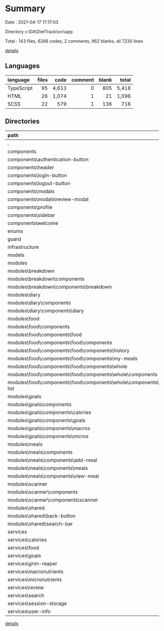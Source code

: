 # Summary

Date : 2021-04-17 17:17:03

Directory c:\Git\DietTrack\src\app

Total : 143 files,  6266 codes, 2 comments, 962 blanks, all 7230 lines

[details](details.md)

## Languages
| language | files | code | comment | blank | total |
| :--- | ---: | ---: | ---: | ---: | ---: |
| TypeScript | 95 | 4,613 | 0 | 805 | 5,418 |
| HTML | 26 | 1,074 | 1 | 21 | 1,096 |
| SCSS | 22 | 579 | 1 | 136 | 716 |

## Directories
| path | files | code | comment | blank | total |
| :--- | ---: | ---: | ---: | ---: | ---: |
| . | 143 | 6,266 | 2 | 962 | 7,230 |
| components | 23 | 756 | 1 | 106 | 863 |
| components\authentication-button | 2 | 15 | 0 | 4 | 19 |
| components\header | 4 | 112 | 1 | 19 | 132 |
| components\login-button | 2 | 17 | 0 | 4 | 21 |
| components\logout-button | 2 | 21 | 0 | 4 | 25 |
| components\modals | 4 | 173 | 0 | 25 | 198 |
| components\modals\review-modal | 4 | 173 | 0 | 25 | 198 |
| components\profile | 3 | 216 | 0 | 18 | 234 |
| components\sidebar | 4 | 177 | 0 | 29 | 206 |
| components\welcome | 2 | 25 | 0 | 3 | 28 |
| enums | 4 | 34 | 0 | 4 | 38 |
| guard | 1 | 16 | 0 | 3 | 19 |
| infrastructure | 1 | 7 | 0 | 2 | 9 |
| models | 7 | 72 | 0 | 10 | 82 |
| modules | 81 | 3,903 | 0 | 601 | 4,504 |
| modules\breakdown | 6 | 756 | 0 | 126 | 882 |
| modules\breakdown\components | 4 | 718 | 0 | 119 | 837 |
| modules\breakdown\components\breakdown | 4 | 718 | 0 | 119 | 837 |
| modules\diary | 6 | 385 | 0 | 46 | 431 |
| modules\diary\components | 4 | 353 | 0 | 40 | 393 |
| modules\diary\components\diary | 4 | 353 | 0 | 40 | 393 |
| modules\food | 22 | 826 | 0 | 129 | 955 |
| modules\food\components | 20 | 766 | 0 | 123 | 889 |
| modules\food\components\food | 20 | 766 | 0 | 123 | 889 |
| modules\food\components\food\components | 16 | 473 | 0 | 81 | 554 |
| modules\food\components\food\components\history | 4 | 147 | 0 | 23 | 170 |
| modules\food\components\food\components\my-meals | 4 | 137 | 0 | 22 | 159 |
| modules\food\components\food\components\whole | 8 | 189 | 0 | 36 | 225 |
| modules\food\components\food\components\whole\components | 4 | 96 | 0 | 20 | 116 |
| modules\food\components\food\components\whole\components\whole-list | 4 | 96 | 0 | 20 | 116 |
| modules\goals | 18 | 684 | 0 | 107 | 791 |
| modules\goals\components | 16 | 624 | 0 | 100 | 724 |
| modules\goals\components\calories | 4 | 200 | 0 | 31 | 231 |
| modules\goals\components\goals | 4 | 122 | 0 | 21 | 143 |
| modules\goals\components\macros | 4 | 183 | 0 | 28 | 211 |
| modules\goals\components\micros | 4 | 119 | 0 | 20 | 139 |
| modules\meals | 14 | 899 | 0 | 131 | 1,030 |
| modules\meals\components | 12 | 840 | 0 | 123 | 963 |
| modules\meals\components\add-meal | 4 | 394 | 0 | 59 | 453 |
| modules\meals\components\meals | 4 | 159 | 0 | 23 | 182 |
| modules\meals\components\view-meal | 4 | 287 | 0 | 41 | 328 |
| modules\scanner | 6 | 225 | 0 | 32 | 257 |
| modules\scanner\components | 4 | 187 | 0 | 25 | 212 |
| modules\scanner\components\scanner | 4 | 187 | 0 | 25 | 212 |
| modules\shared | 9 | 128 | 0 | 30 | 158 |
| modules\shared\back-button | 4 | 51 | 0 | 15 | 66 |
| modules\shared\search-bar | 4 | 57 | 0 | 13 | 70 |
| services | 20 | 1,227 | 0 | 208 | 1,435 |
| services\calories | 2 | 287 | 0 | 44 | 331 |
| services\food | 2 | 32 | 0 | 10 | 42 |
| services\goals | 2 | 170 | 0 | 21 | 191 |
| services\grim-reaper | 2 | 139 | 0 | 24 | 163 |
| services\macronutrients | 2 | 193 | 0 | 28 | 221 |
| services\micronutrients | 2 | 174 | 0 | 27 | 201 |
| services\review | 2 | 44 | 0 | 12 | 56 |
| services\search | 2 | 119 | 0 | 18 | 137 |
| services\session-storage | 2 | 43 | 0 | 13 | 56 |
| services\user-info | 2 | 26 | 0 | 11 | 37 |

[details](details.md)